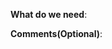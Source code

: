 <!-- Thanks for your Issue!

Ask KeiuskeYamashita<19yamashita15@gmail.com> for questions

 -->
 
**What do we need**:

**Comments(Optional)**: